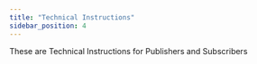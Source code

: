 ```yaml
---
title: "Technical Instructions"
sidebar_position: 4
---
```


These are Technical Instructions for Publishers and Subscribers
